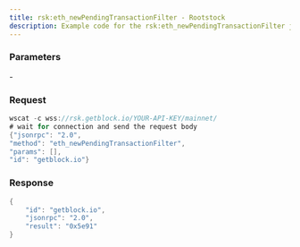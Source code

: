 ```yaml
---
title: rsk:eth_newPendingTransactionFilter - Rootstock
description: Example code for the rsk:eth_newPendingTransactionFilter json-rpc method. Сomplete guide on how to use rsk:eth_newPendingTransactionFilter json-rpc in GetBlock.io Web3 documentation.
---
```


### Parameters


\-

### Request

``` java
wscat -c wss://rsk.getblock.io/YOUR-API-KEY/mainnet/ 
# wait for connection and send the request body 
{"jsonrpc": "2.0",
"method": "eth_newPendingTransactionFilter",
"params": [],
"id": "getblock.io"}
```

###  Response

``` java
{
    "id": "getblock.io",
    "jsonrpc": "2.0",
    "result": "0x5e91"
}
```


